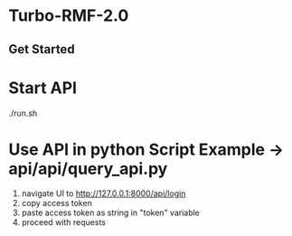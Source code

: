# Turbo-RMF-2.0

## Get Started

# Start API
./run.sh

# Use API in python Script Example -> api/api/query_api.py
1. navigate UI to http://127.0.0.1:8000/api/login
2. copy access token
3. paste access token as string in "token" variable
4. proceed with requests

